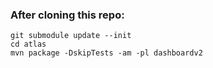 ### After cloning this repo:
```
git submodule update --init
cd atlas
mvn package -DskipTests -am -pl dashboardv2
```

